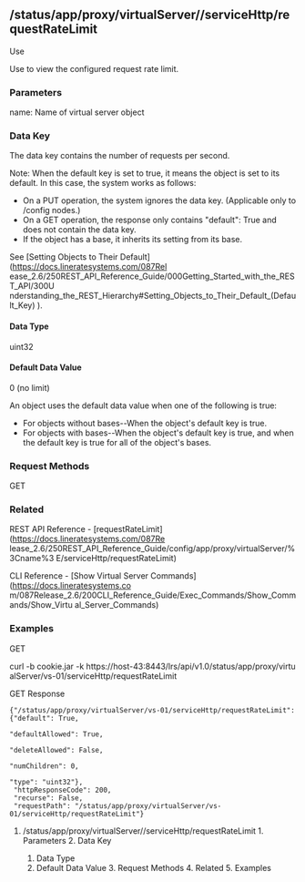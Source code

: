 ## /status/app/proxy/virtualServer/<name>/serviceHttp/requestRateLimit

Use

Use to view the configured request rate limit.

### Parameters

name: Name of virtual server object

### Data Key

The data key contains the number of requests per second.

Note: When the default key is set to true, it means the object is set to its
default. In this case, the system works as follows:

  * On a PUT operation, the system ignores the data key. (Applicable only to /config nodes.)
  * On a GET operation, the response only contains "default": True and does not contain the data key.
  * If the object has a base, it inherits its setting from its base.

See [Setting Objects to Their Default](https://docs.lineratesystems.com/087Rel
ease_2.6/250REST_API_Reference_Guide/000Getting_Started_with_the_REST_API/300U
nderstanding_the_REST_Hierarchy#Setting_Objects_to_Their_Default_(Default_Key)
).

#### Data Type

uint32

#### Default Data Value

0 (no limit)

An object uses the default data value when one of the following is true:

  * For objects without bases--When the object's default key is true.
  * For objects with bases--When the object's default key is true, and when the default key is true for all of the object's bases.

### Request Methods

GET

### Related

REST API Reference - [requestRateLimit](https://docs.lineratesystems.com/087Re
lease_2.6/250REST_API_Reference_Guide/config/app/proxy/virtualServer/%3Cname%3
E/serviceHttp/requestRateLimit)

CLI Reference - [Show Virtual Server Commands](https://docs.lineratesystems.co
m/087Release_2.6/200CLI_Reference_Guide/Exec_Commands/Show_Commands/Show_Virtu
al_Server_Commands)

### Examples

GET

curl -b cookie.jar -k https://host-43:8443/lrs/api/v1.0/status/app/proxy/virtu
alServer/vs-01/serviceHttp/requestRateLimit

GET Response

    
    {"/status/app/proxy/virtualServer/vs-01/serviceHttp/requestRateLimit": {"default": True,
                                                                             "defaultAllowed": True,
                                                                             "deleteAllowed": False,
                                                                             "numChildren": 0,
                                                                             "type": "uint32"},
     "httpResponseCode": 200,
     "recurse": False,
     "requestPath": "/status/app/proxy/virtualServer/vs-01/serviceHttp/requestRateLimit"}
    

  1. /status/app/proxy/virtualServer/<name>/serviceHttp/requestRateLimit
    1. Parameters
    2. Data Key
      1. Data Type
      2. Default Data Value
    3. Request Methods
    4. Related
    5. Examples


